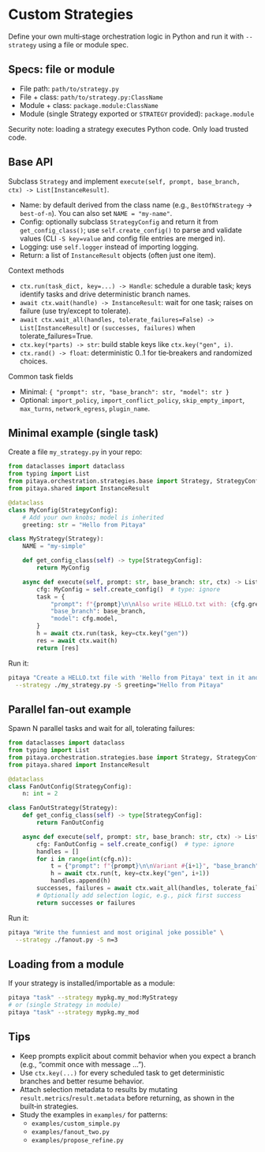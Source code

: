 # Custom Strategies

Define your own multi‑stage orchestration logic in Python and run it with `--strategy` using a file or module spec.

## Specs: file or module

- File path: `path/to/strategy.py`
- File + class: `path/to/strategy.py:ClassName`
- Module + class: `package.module:ClassName`
- Module (single Strategy exported or `STRATEGY` provided): `package.module`

Security note: loading a strategy executes Python code. Only load trusted code.

## Base API

Subclass `Strategy` and implement `execute(self, prompt, base_branch, ctx) -> List[InstanceResult]`.

- Name: by default derived from the class name (e.g., `BestOfNStrategy` → `best-of-n`). You can also set `NAME = "my-name"`.
- Config: optionally subclass `StrategyConfig` and return it from `get_config_class()`; use `self.create_config()` to parse and validate values (CLI `-S key=value` and config file entries are merged in).
- Logging: use `self.logger` instead of importing logging.
- Return: a list of `InstanceResult` objects (often just one item).

Context methods

- `ctx.run(task_dict, key=...) -> Handle`: schedule a durable task; keys identify tasks and drive deterministic branch names.
- `await ctx.wait(handle) -> InstanceResult`: wait for one task; raises on failure (use try/except to tolerate).
- `await ctx.wait_all(handles, tolerate_failures=False) -> List[InstanceResult]` or `(successes, failures)` when tolerate_failures=True.
- `ctx.key(*parts) -> str`: build stable keys like `ctx.key("gen", i)`.
- `ctx.rand() -> float`: deterministic 0..1 for tie‑breakers and randomized choices.

Common task fields

- Minimal: `{ "prompt": str, "base_branch": str, "model": str }`
- Optional: `import_policy`, `import_conflict_policy`, `skip_empty_import`, `max_turns`, `network_egress`, `plugin_name`.

## Minimal example (single task)

Create a file `my_strategy.py` in your repo:

```python
from dataclasses import dataclass
from typing import List
from pitaya.orchestration.strategies.base import Strategy, StrategyConfig
from pitaya.shared import InstanceResult

@dataclass
class MyConfig(StrategyConfig):
    # Add your own knobs; model is inherited
    greeting: str = "Hello from Pitaya"

class MyStrategy(Strategy):
    NAME = "my-simple"

    def get_config_class(self) -> type[StrategyConfig]:
        return MyConfig

    async def execute(self, prompt: str, base_branch: str, ctx) -> List[InstanceResult]:
        cfg: MyConfig = self.create_config()  # type: ignore
        task = {
            "prompt": f"{prompt}\n\nAlso write HELLO.txt with: {cfg.greeting}",
            "base_branch": base_branch,
            "model": cfg.model,
        }
        h = await ctx.run(task, key=ctx.key("gen"))
        res = await ctx.wait(h)
        return [res]
```

Run it:

```bash
pitaya "Create a HELLO.txt file with 'Hello from Pitaya' text in it and commit it" \
  --strategy ./my_strategy.py -S greeting="Hello from Pitaya"
```

## Parallel fan‑out example

Spawn N parallel tasks and wait for all, tolerating failures:

```python
from dataclasses import dataclass
from typing import List
from pitaya.orchestration.strategies.base import Strategy, StrategyConfig
from pitaya.shared import InstanceResult

@dataclass
class FanOutConfig(StrategyConfig):
    n: int = 2

class FanOutStrategy(Strategy):
    def get_config_class(self) -> type[StrategyConfig]:
        return FanOutConfig

    async def execute(self, prompt: str, base_branch: str, ctx) -> List[InstanceResult]:
        cfg: FanOutConfig = self.create_config()  # type: ignore
        handles = []
        for i in range(int(cfg.n)):
            t = {"prompt": f"{prompt}\n\nVariant #{i+1}", "base_branch": base_branch, "model": cfg.model}
            h = await ctx.run(t, key=ctx.key("gen", i+1))
            handles.append(h)
        successes, failures = await ctx.wait_all(handles, tolerate_failures=True)
        # Optionally add selection logic, e.g., pick first success
        return successes or failures
```

Run it:

```bash
pitaya "Write the funniest and most original joke possible" \
  --strategy ./fanout.py -S n=3
```

## Loading from a module

If your strategy is installed/importable as a module:

```bash
pitaya "task" --strategy mypkg.my_mod:MyStrategy
# or (single Strategy in module)
pitaya "task" --strategy mypkg.my_mod
```

## Tips

- Keep prompts explicit about commit behavior when you expect a branch (e.g., “commit once with message …”).
- Use `ctx.key(...)` for every scheduled task to get deterministic branches and better resume behavior.
- Attach selection metadata to results by mutating `result.metrics`/`result.metadata` before returning, as shown in the built‑in strategies.
- Study the examples in `examples/` for patterns:
  - `examples/custom_simple.py`
  - `examples/fanout_two.py`
  - `examples/propose_refine.py`
